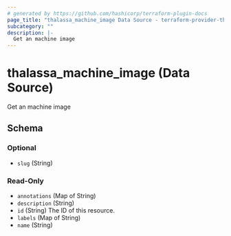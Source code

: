 ```yaml
---
# generated by https://github.com/hashicorp/terraform-plugin-docs
page_title: "thalassa_machine_image Data Source - terraform-provider-thalassa"
subcategory: ""
description: |-
  Get an machine image
---
```


# thalassa_machine_image (Data Source)

Get an machine image



<!-- schema generated by tfplugindocs -->
## Schema

### Optional

- `slug` (String)

### Read-Only

- `annotations` (Map of String)
- `description` (String)
- `id` (String) The ID of this resource.
- `labels` (Map of String)
- `name` (String)
